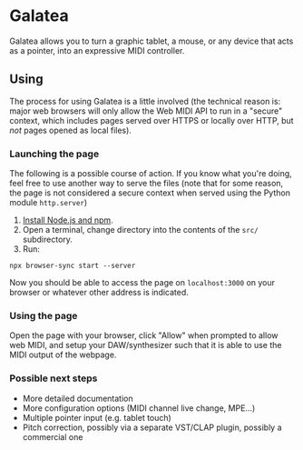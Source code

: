 Galatea
========

Galatea allows you to turn a graphic tablet, a mouse, or any device that acts as a pointer, into an expressive MIDI controller.

Using
------

The process for using Galatea is a little involved (the technical reason is: major web browsers will only allow the Web MIDI API to run in a "secure" context, which includes pages served over HTTPS or locally over HTTP, but *not* pages opened as local files).

### Launching the page

The following is a possible course of action. If you know what you're doing, feel free to use another way to serve the files (note that for some reason, the page is not considered a secure context when served using the Python module `http.server`)

1. [Install Node.js and npm](https://docs.npmjs.com/downloading-and-installing-node-js-and-npm).
2. Open a terminal, change directory into the contents of the `src/` subdirectory.
3. Run:
```
npx browser-sync start --server
```

Now you should be able to access the page on `localhost:3000` on your browser or whatever other address is indicated.

### Using the page

Open the page with your browser, click "Allow" when prompted to allow web MIDI, and setup your DAW/synthesizer such that it is able to use the MIDI output of the webpage.

### Possible next steps

* More detailed documentation
* More configuration options (MIDI channel live change, MPE...)
* Multiple pointer input (e.g. tablet touch)
* Pitch correction, possibly via a separate VST/CLAP plugin, possibly a commercial one

